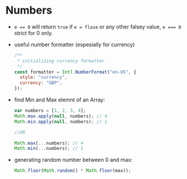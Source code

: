 # Numbers

- `e == 0` will return `true` if `e = flase` or any other falsey value, `e === 0` strict for 0 only.

- useful number formatter (espesially for currency)

  ```javascript
  /**
   * initializing currency formatter
   */
  const formatter = Intl.NumberFormat("en-US", {
    style: "currency",
    currency: "GBP",
  });
  ```

- find Min and Max elemnt of an Array:

  ```javascript
  var numbers = [1, 2, 3, 4];
  Math.max.apply(null, numbers); // 4
  Math.min.apply(null, numbers); // 1

  //OR

  Math.max(...numbers); // 4
  Math.min(...numbers); // 1
  ```

- generating random number between 0 and max:

  ```javascript
  Math.floor(Math.random() * Math.floor(max));
  ```
